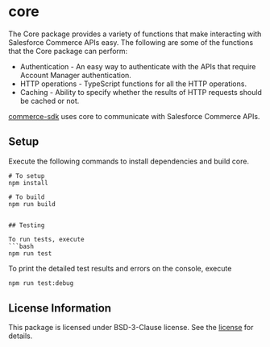 # core

The Core package provides a variety of functions that make interacting with Salesforce Commerce APIs easy. The following are some of the functions that the Core package can perform:

* Authentication - An easy way to authenticate with the APIs that require Account Manager authentication.
* HTTP operations - TypeScript functions for all the HTTP operations.
* Caching - Ability to specify whether the results of HTTP requests should be cached or not.

 [commerce-sdk](https://www.npmjs.com/package/commerce-sdk) uses core to communicate with Salesforce Commerce APIs.

## Setup

Execute the following commands to install dependencies and build core.

    # To setup
    npm install

    # To build
    npm run build
```

## Testing

To run tests, execute
```bash
npm run test
```
To print the detailed test results and errors on the console, execute
```bash
npm run test:debug
```

## License Information
This package is licensed under BSD-3-Clause license. See the [license](./LICENSE.txt) for details.

